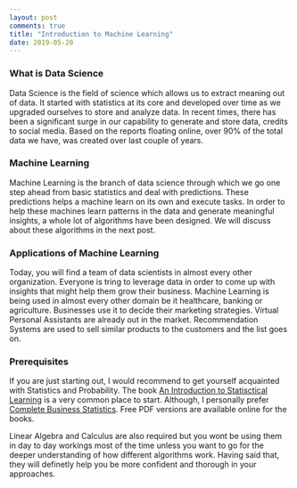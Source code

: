 ```yaml
---
layout: post
comments: true
title: "Introduction to Machine Learning"
date: 2019-05-20
---
```


### What is Data Science 
Data Science is the field of science which allows us to extract meaning out of data. It started with statistics at its core and developed 
over time as we upgraded ourselves to store and analyze data. In recent times, there has been a significant surge in our capability to 
generate and store data, credits to social media. Based on the reports floating online, over 90% of the total data we have, was created 
over last couple of years. 

### Machine Learning
Machine Learning is the branch of data science through which we go one step ahead from basic statistics and deal with predictions.
These predictions helps a machine learn on its own and execute tasks. In order to help these machines learn patterns in the data 
and generate meaningful insights, a whole lot of algorithms have been designed. We will discuss about these algorithms in the next post.

### Applications of Machine Learning
Today, you will find a team of data scientists in almost every other organization. Everyone is tring to leverage data in order to come 
up with insights that might help them grow their business. Machine Learning is being used in almost every other domain be it healthcare, 
banking or agriculture. Businesses use it to decide their marketing strategies. Virtual Personal Assistants are already out in the 
market. Recommendation Systems are used to sell similar products to the customers and the list goes on. 

### Prerequisites
If you are just starting out, I would recommend to get yourself acquainted with Statistics and Probability. 
The book [An Introduction to Statisctical Learning](https://www.amazon.in/Introduction-Statistical-Learning-Applications-Statistics/dp/1461471370) 
is a very common place to start. Although, I personally prefer [Complete Business Statistics](https://www.flipkart.com/complete-business-statistics-7th/p/itmfbt22geamkhfg).
Free PDF versions are available online for the books.

Linear Algebra and Calculus are also required but you wont be using them in day to day workings most of the time unless you want to go 
for the deeper understanding of how different algorithms work. Having said that, they will definetly help you be more confident and 
thorough in your approaches.






